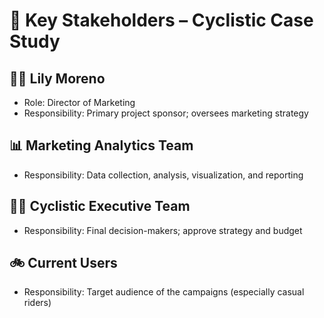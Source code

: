 # 👥 Key Stakeholders – Cyclistic Case Study

## 👩‍💼 Lily Moreno
- Role: Director of Marketing  
- Responsibility: Primary project sponsor; oversees marketing strategy

## 📊 Marketing Analytics Team
- Responsibility: Data collection, analysis, visualization, and reporting

## 🧑‍💼 Cyclistic Executive Team
- Responsibility: Final decision-makers; approve strategy and budget

## 🚲 Current Users
- Responsibility: Target audience of the campaigns (especially casual riders)